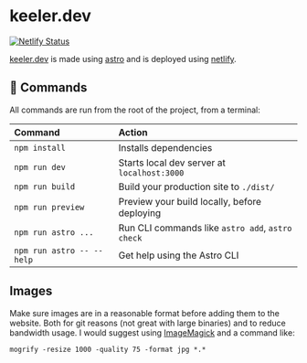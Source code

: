  # keeler.dev

[![Netlify Status](https://api.netlify.com/api/v1/badges/593e4c46-fc9a-4444-8847-8eeb6f089ed0/deploy-status)](https://app.netlify.com/sites/keeler-dev/deploys)

[keeler.dev](https://keeler.dev) is made using [astro](https://astro.build/) and is deployed using [netlify](https://www.netlify.com/).

## 🧞 Commands

All commands are run from the root of the project, from a terminal:

| Command                   | Action                                           |
| :------------------------ | :----------------------------------------------- |
| `npm install`             | Installs dependencies                            |
| `npm run dev`             | Starts local dev server at `localhost:3000`      |
| `npm run build`           | Build your production site to `./dist/`          |
| `npm run preview`         | Preview your build locally, before deploying     |
| `npm run astro ...`       | Run CLI commands like `astro add`, `astro check` |
| `npm run astro -- --help` | Get help using the Astro CLI                     |


## Images

Make sure images are in a reasonable format before adding them to the website. Both for git reasons (not great with large binaries) and to reduce bandwidth usage. I would suggest using [ImageMagick](https://imagemagick.org/script/mogrify.php) and a command like:

```$bash
mogrify -resize 1000 -quality 75 -format jpg *.*
```
